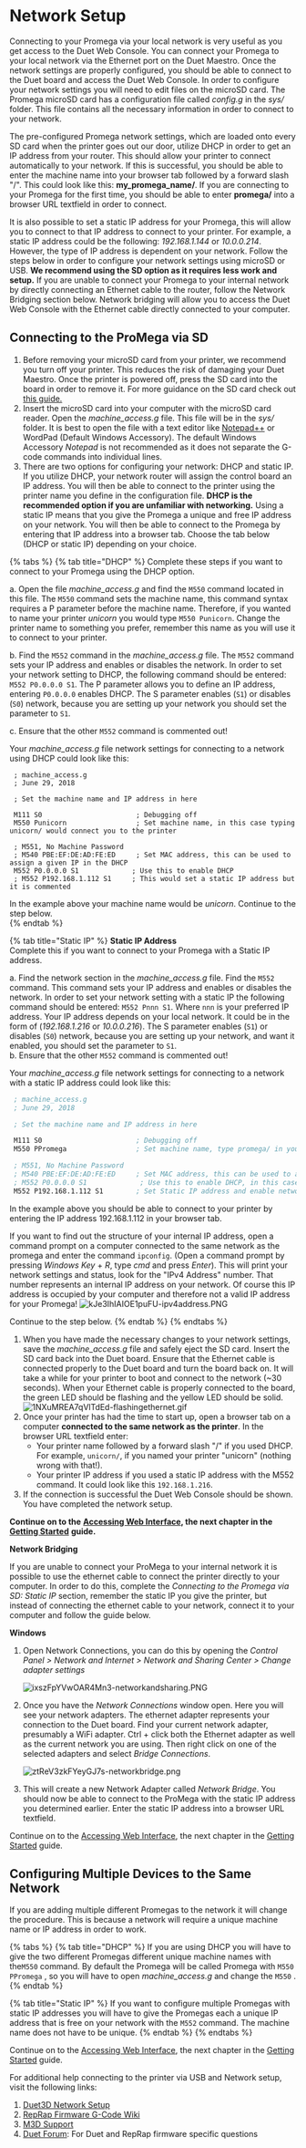 # Network Setup

Connecting to your Promega via your local network is very useful as you get access to the Duet Web Console. You can connect your Promega to your local network via the Ethernet port on the Duet Maestro. Once the network settings are properly configured, you should be able to connect to the Duet board and access the Duet Web Console. In order to configure your network settings you will need to edit files on the microSD card. The Promega microSD card has a configuration file called _config.g_ in the _sys/_ folder. This file contains all the necessary information in order to connect to your network. 

The pre-configured Promega network settings, which are loaded onto every SD card when the printer goes out our door, utilize DHCP in order to get an IP address from your router. This should allow your printer to connect automatically to your network. If this is successful, you should be able to enter the machine name into your browser tab followed by a forward slash "/". This could look like this: **my\_promega\_name/**. If you are connecting to your Promega for the first time, you should be able to enter **promega/** into a browser URL textfield in order to connect. 

It is also possible to set a static IP address for your Promega, this will allow you to connect to that IP address to connect to your printer. For example, a static IP address could be the following: _192.168.1.144_ or _10.0.0.214_. However, the type of IP address is dependent on your network. Follow the steps below in order to configure your network settings using microSD or USB. **We recommend using the SD option as it requires less work and setup.** If you are unable to connect your Promega to your internal network by directly connecting an Ethernet cable to the router, follow the Network Bridging section below. Network bridging will allow you to access the Duet Web Console with the Ethernet cable directly connected to your computer.

## Connecting to the ProMega via SD

1. Before removing your microSD card from your printer, we recommend you turn off your printer. This reduces the risk of damaging your Duet Maestro. Once the printer is powered off, press the SD card into the board in order to remove it. For more guidance on the SD card check out [this guide.](https://m3d.gitbook.io/promega-docs/getting-started/accessing-your-sd-card)
2. Insert the microSD card into your computer with the microSD card reader. Open the _machine\_access.g_ file. This file will be in the _sys/_ folder. It is best to open the file with a text editor like [Notepad++](https://notepad-plus-plus.org/download/v7.5.6.html) or WordPad \(Default Windows Accessory\). The default Windows Accessory _Notepad_ is not recommended as it does not separate the G-code commands into individual lines.
3. There are two options for configuring your network: DHCP and static IP. If you utilize DHCP, your network router will assign the control board an IP address. You will then be able to connect to the printer using the printer name you define in the configuration file. **DHCP is the recommended option if you are unfamiliar with networking.** Using a static IP means that you give the Promega a unique and free IP address on your network. You will then be able to connect to the Promega by entering that IP address into a browser tab. Choose the tab below \(DHCP or static IP\) depending on your choice.

{% tabs %}
{% tab title="DHCP" %}
Complete these steps if you want to connect to your Promega using the DHCP option.

a. Open the file _machine\_access.g_ and find the `M550` command located in this file. The `M550` command sets the machine name, this command syntax requires a P parameter before the machine name. Therefore, if you wanted to name your printer _unicorn_ you would type `M550 Punicorn`. Change the printer name to something you prefer, remember this name as you will use it to connect to your printer.

b. Find the `M552` command in the _machine\_access.g_ file. The `M552` command sets your IP address and enables or disables the network. In order to set your network setting to DHCP, the following command should be entered: `M552 P0.0.0.0 S1`. The P parameter allows you to define an IP address, entering `P0.0.0.0` enables DHCP. The S parameter enables \(`S1`\) or disables \(`S0`\) network, because you are setting up your network you should set the parameter to `S1`.

c. Ensure that the other `M552` command is commented out!

Your _machine\_access.g_ file network settings for connecting to a network using DHCP could look like this:

```text
 ; machine_access.g
 ; June 29, 2018

 ; Set the machine name and IP address in here

 M111 S0                       ; Debugging off
 M550 Punicorn                 ; Set machine name, in this case typing unicorn/ would connect you to the printer

 ; M551, No Machine Password
 ; M540 PBE:EF:DE:AD:FE:ED     ; Set MAC address, this can be used to assign a given IP in the DHCP
 M552 P0.0.0.0 S1             ; Use this to enable DHCP
 ; M552 P192.168.1.112 S1     ; This would set a static IP address but it is commented
```

In the example above your machine name would be _unicorn_. Continue to the step below.  
{% endtab %}

{% tab title="Static IP" %}
**Static IP Address**  
Complete this if you want to connect to your Promega with a Static IP address.

a. Find the network section in the _machine\_access.g_ file. Find the `M552` command. This command sets your IP address and enables or disables the network. In order to set your network setting with a static IP the following command should be entered: `M552 Pnnn S1`. Where `nnn` is your preferred IP address. Your IP address depends on your local network. It could be in the form of \(_192.168.1.216_ or _10.0.0.216_\). The S parameter enables \(`S1`\) or disables \(`S0`\) network, because you are setting up your network, and want it enabled, you should set the parameter to `S1`.  
b. Ensure that the other `M552` command is commented out!  
  
Your _machine\_access.g_ file network settings for connecting to a network with a static IP address could look like this:  




```scheme
 ; machine_access.g
 ; June 29, 2018

 ; Set the machine name and IP address in here

 M111 S0                       ; Debugging off
 M550 PPromega                 ; Set machine name, type promega/ in your browser!

 ; M551, No Machine Password
 ; M540 PBE:EF:DE:AD:FE:ED     ; Set MAC address, this can be used to assign a given IP in the DHCP
 ; M552 P0.0.0.0 S1             ; Use this to enable DHCP, in this case commented
 M552 P192.168.1.112 S1        ; Set Static IP address and enable networking
```



  
In the example above you should be able to connect to your printer by entering the IP address 192.168.1.112 in your browser tab.  
  
If you want to find out the structure of your internal IP address, open a command prompt on a computer connected to the same network as the promega and enter the command `ipconfig`. \(Open a command prompt by pressing _Windows Key_ + _R_, type _cmd_ and press _Enter_\). This will print your network settings and status, look for the "IPv4 Address" number. That number represents an internal IP address on your network. Of course this IP address is occupied by your computer and therefore not a valid IP address for your Promega! ![kJe3IhIAIOE1puFU-ipv4address.PNG](../.gitbook/assets/kje3ihiaioe1pufu-ipv4address.PNG)  
  
Continue to the step below.
{% endtab %}
{% endtabs %}

1. When you have made the necessary changes to your network settings, save the _machine\_access.g_ file and safely eject the SD card. Insert the SD card back into the Duet board. Ensure that the Ethernet cable is connected properly to the Duet board and turn the board back on. It will take a while for your printer to boot and connect to the network \(~30 seconds\). When your Ethernet cable is properly connected to the board, the green LED should be flashing and the yellow LED should be solid.  ![1NXuMREA7qVlTdEd-flashingethernet.gif](../.gitbook/assets/1nxumrea7qvltded-flashingethernet.gif)
2. Once your printer has had the time to start up, open a browser tab on a computer **connected to the same network as the printer**. In the browser URL textfield enter:
   * Your printer name followed by a forward slash "/" if you used DHCP. For example, `unicorn/`, if you named your printer "unicorn" \(nothing wrong with that!\).
   * Your printer IP address if you used a static IP address with the M552 command. It could look like this `192.168.1.216`.
3. If the connection is successful the Duet Web Console should be shown. You have completed the network setup.

**Continue on to the** [**Accessing Web Interface**](https://m3d.gitbook.io/promega-docs/getting-started/accessing-web-interface)**, the next chapter in the** [**Getting Started**](https://m3d.gitbook.io/promega-docs/getting-started) **guide.**

**Network Bridging**

If you are unable to connect your ProMega to your internal network it is possible to use the ethernet cable to connect the printer directly to your computer. In order to do this, complete the _Connecting to the Promega via SD: Static IP_ section, remember the static IP you give the printer, but instead of connecting the ethernet cable to your network, connect it to your computer and follow the guide below.

**Windows**

1. Open Network Connections, you can do this by opening the _Control Panel &gt; Network and Internet &gt; Network and Sharing Center &gt; Change adapter settings_

   ![ixszFpYVwOAR4Mn3-networkandsharing.PNG](../.gitbook/assets/ixszfpyvwoar4mn3-networkandsharing.PNG)

2. Once you have the _Network Connections_ window open. Here you will see your network adapters. The ethernet adapter represents your connection to the Duet board. Find your current network adapter, presumably a WiFi adapter. Ctrl + click both the Ethernet adapter as well as the current network you are using. Then right click on one of the selected adapters and select _Bridge Connections_.

   ![ztReV3zkFYeyGJ7s-networkbridge.png](../.gitbook/assets/ztrev3zkfyeygj7s-networkbridge.png)

3. This will create a new Network Adapter called _Network Bridge_. You should now be able to connect to the ProMega with the static IP address you determined earlier. Enter the static IP address into a browser URL textfield.

Continue on to the [Accessing Web Interface](https://m3d.gitbook.io/promega-docs/getting-started/accessing-web-interface), the next chapter in the [Getting Started](https://m3d.gitbook.io/promega-docs/getting-started) guide.

## Configuring Multiple Devices to the Same Network

If you are adding multiple different Promegas to the network it will change the procedure. This is because a network will require a unique machine name or IP address in order to work.

{% tabs %}
{% tab title="DHCP" %}
If you are using DHCP you will have to give the two different Promegas different unique machine names with the`M550` command. By default the Promega will be called Promega with `M550 PPromega` , so you will have to open _machine\_access.g_ and change the `M550` .
{% endtab %}

{% tab title="Static IP" %}
If you want to configure multiple Promegas with static IP addresses you will have to give the Promegas each a unique IP address that is free on your network with the `M552` command. The machine name does not have to be unique.
{% endtab %}
{% endtabs %}

Continue on to the [Accessing Web Interface](https://m3d.gitbook.io/promega-docs/getting-started/accessing-web-interface), the next chapter in the [Getting Started](https://m3d.gitbook.io/promega-docs/getting-started) guide.

For additional help connecting to the printer via USB and Network setup, visit the following links:

1. [Duet3D Network Setup](https://duet3d.dozuki.com/Guide/1.%29+Getting+Connected+to+your+Duet/7)
2. [RepRap Firmware G-Code Wiki](http://reprap.org/wiki/G-code)
3. [M3D Support](https://printm3d.com/support)
4. [Duet Forum](https://forum.duet3d.com/): For Duet and RepRap firmware specific questions

